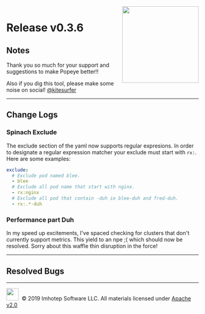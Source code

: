 <img src="https://raw.githubusercontent.com/derailed/popeye/master/assets/popeye.png" align="right" width="200" height="auto"/>

# Release v0.3.6

## Notes

Thank you so much for your support and suggestions to make Popeye better!!

Also if you dig this tool, please make some noise on social! [@kitesurfer](https://twitter.com/kitesurfer)

---

## Change Logs

### Spinach Exclude

The exclude section of the yaml now supports regular expresions. In order to designate a regular expression matcher your exclude must start with `rx:`. Here are some examples:

```yaml
exclude:
  # Exclude pod named blee.
  - blee
  # Exclude all pod name that start with nginx.
  - rx:nginx
  # Exclude all pod that contain -duh ie blee-duh and fred-duh.
  - rx:.*-duh
```

### Performance part Duh

In my speed up excitements, I've spaced checking for clusters that don't currently support metrics. This yield to an npe ;( which should now be resolved. Sorry about this waffle thin disruption in the force!

---

## Resolved Bugs

---

<img src="https://raw.githubusercontent.com/derailed/popeye/master/assets/imhotep_logo.png" width="32" height="auto"/>&nbsp; © 2019 Imhotep Software LLC. All materials licensed under [Apache v2.0](http://www.apache.org/licenses/LICENSE-2.0)
